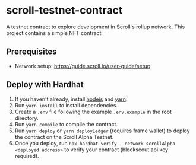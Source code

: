 # scroll-testnet-contract

A testnet contract to explore development in Scroll's rollup network. This project contains a simple NFT contract

## Prerequisites

- Network setup: https://guide.scroll.io/user-guide/setup

## Deploy with Hardhat

1. If you haven't already, install [nodejs](https://nodejs.org/en/download/) and [yarn](https://classic.yarnpkg.com/lang/en/docs/install).
2. Run `yarn install` to install dependencies.
3. Create a `.env` file following the example `.env.example` in the root directory.
4. Run `yarn compile` to compile the contract.
5. Run `yarn deploy` or `yarn deployLedger` (requires frame wallet) to deploy the contract on the Scroll Alpha Testnet.
6. Once you deploy, run `npx hardhat verify --network scrollAlpha <deployed address>` to verify your contract (blockscout api key required).
